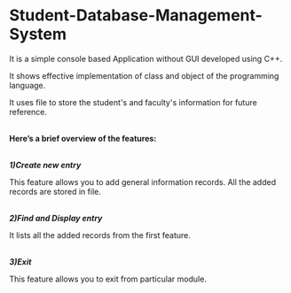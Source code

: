 # Student-Database-Management-System

It is a simple console based Application without GUI developed using C++.

It shows effective implementation of class and object of the programming language.

It uses file to store the student's and faculty's information for future reference.<br /><br />

**Here’s a brief overview of the features:**<br /><br />

**_1)Create new entry_**

This feature allows you to add general information records. All the added records are stored in file.<br /><br />

**_2)Find and Display entry_**

It lists all the added records from the first feature.<br /><br />

**_3)Exit_**

This feature allows you to exit from particular module.
